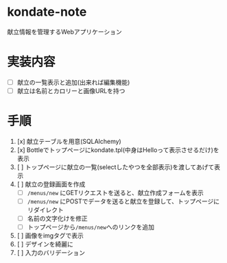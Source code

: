 # kondate-note
献立情報を管理するWebアプリケーション

# 実装内容
* [ ] 献立の一覧表示と追加(出来れば編集機能)
* [ ] 献立は名前とカロリーと画像URLを持つ

# 手順

1. [x] 献立テーブルを用意(SQLAlchemy)
2. [x] Bottleでトップページにkondate.tpl(中身はHelloって表示させるだけ)を表示
3. [ ] トップページに献立の一覧(selectしたやつを全部表示)を渡してあげて表示
4. [ ] 献立の登録画面を作成
    * [ ] `/menus/new` にGETリクエストを送ると、献立作成フォームを表示
    * [ ] `/menus/new` にPOSTでデータを送ると献立を登録して、トップページにリダイレクト
    * [ ] 名前の文字化けを修正
    * [ ] トップページから`/menus/new`へのリンクを追加
5. [ ] 画像をimgタグで表示
6. [ ] デザインを綺麗に
7. [ ] 入力のバリデーション